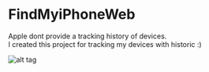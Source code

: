 # FindMyiPhoneWeb
Apple dont provide a tracking history of devices.</br>
I created this project for tracking my devices with historic :)


![alt tag](https://raw.githubusercontent.com/luciano-work/FindMyiPhoneWeb/master/img/preview.png)
